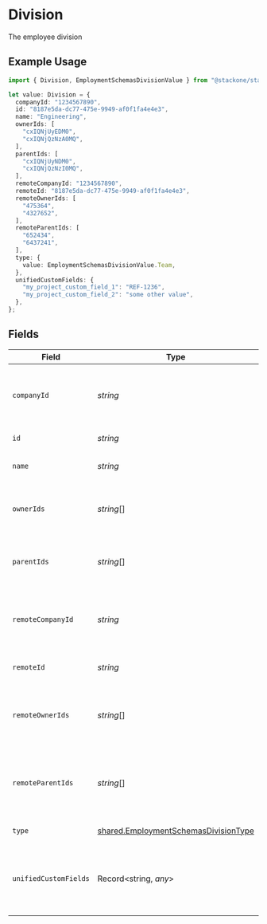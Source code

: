 # Division

The employee division

## Example Usage

```typescript
import { Division, EmploymentSchemasDivisionValue } from "@stackone/stackone-client-ts/sdk/models/shared";

let value: Division = {
  companyId: "1234567890",
  id: "8187e5da-dc77-475e-9949-af0f1fa4e4e3",
  name: "Engineering",
  ownerIds: [
    "cxIQNjUyEDM0",
    "cxIQNjQzNzA0MQ",
  ],
  parentIds: [
    "cxIQNjUyNDM0",
    "cxIQNjQzNzI0MQ",
  ],
  remoteCompanyId: "1234567890",
  remoteId: "8187e5da-dc77-475e-9949-af0f1fa4e4e3",
  remoteOwnerIds: [
    "475364",
    "4327652",
  ],
  remoteParentIds: [
    "652434",
    "6437241",
  ],
  type: {
    value: EmploymentSchemasDivisionValue.Team,
  },
  unifiedCustomFields: {
    "my_project_custom_field_1": "REF-1236",
    "my_project_custom_field_2": "some other value",
  },
};
```

## Fields

| Field                                                                                               | Type                                                                                                | Required                                                                                            | Description                                                                                         | Example                                                                                             |
| --------------------------------------------------------------------------------------------------- | --------------------------------------------------------------------------------------------------- | --------------------------------------------------------------------------------------------------- | --------------------------------------------------------------------------------------------------- | --------------------------------------------------------------------------------------------------- |
| `companyId`                                                                                         | *string*                                                                                            | :heavy_minus_sign:                                                                                  | The id of the company that the group belongs to                                                     | 1234567890                                                                                          |
| `id`                                                                                                | *string*                                                                                            | :heavy_minus_sign:                                                                                  | Unique identifier                                                                                   | 8187e5da-dc77-475e-9949-af0f1fa4e4e3                                                                |
| `name`                                                                                              | *string*                                                                                            | :heavy_minus_sign:                                                                                  | The name of the group                                                                               | Engineering                                                                                         |
| `ownerIds`                                                                                          | *string*[]                                                                                          | :heavy_minus_sign:                                                                                  | The list of group owner ids of the given group                                                      | [<br/>"cxIQNjUyEDM0",<br/>"cxIQNjQzNzA0MQ"<br/>]                                                    |
| `parentIds`                                                                                         | *string*[]                                                                                          | :heavy_minus_sign:                                                                                  | The list of parent group ids of the given group                                                     | [<br/>"cxIQNjUyNDM0",<br/>"cxIQNjQzNzI0MQ"<br/>]                                                    |
| `remoteCompanyId`                                                                                   | *string*                                                                                            | :heavy_minus_sign:                                                                                  | Provider's id of the company that the group belongs to                                              | 1234567890                                                                                          |
| `remoteId`                                                                                          | *string*                                                                                            | :heavy_minus_sign:                                                                                  | Provider's unique identifier                                                                        | 8187e5da-dc77-475e-9949-af0f1fa4e4e3                                                                |
| `remoteOwnerIds`                                                                                    | *string*[]                                                                                          | :heavy_minus_sign:                                                                                  | The list of remote group owner ids of the given group                                               | [<br/>"475364",<br/>"4327652"<br/>]                                                                 |
| `remoteParentIds`                                                                                   | *string*[]                                                                                          | :heavy_minus_sign:                                                                                  | Provider's list of parent group remote ids of the given group                                       | [<br/>"652434",<br/>"6437241"<br/>]                                                                 |
| `type`                                                                                              | [shared.EmploymentSchemasDivisionType](../../../sdk/models/shared/employmentschemasdivisiontype.md) | :heavy_minus_sign:                                                                                  | The type of the group                                                                               |                                                                                                     |
| `unifiedCustomFields`                                                                               | Record<string, *any*>                                                                               | :heavy_minus_sign:                                                                                  | Custom Unified Fields configured in your StackOne project                                           | {<br/>"my_project_custom_field_1": "REF-1236",<br/>"my_project_custom_field_2": "some other value"<br/>} |